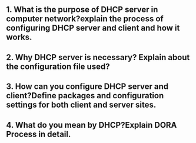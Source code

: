 ## 1. What is the purpose of DHCP server in computer network?explain the process of configuring DHCP server and client and how it works.

## 2. Why DHCP server is necessary? Explain about the configuration file used?

## 3. How can you configure DHCP server and client?Define packages and configuration settings for both client and server sites.

## 4. What do you mean by DHCP?Explain DORA Process in detail.